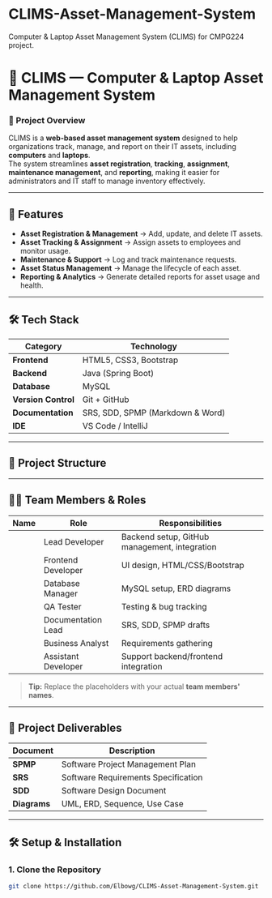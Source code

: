 # CLIMS-Asset-Management-System
Computer &amp; Laptop Asset Management System (CLIMS) for CMPG224 project.


# 📌 CLIMS — Computer & Laptop Asset Management System

### 📖 Project Overview
CLIMS is a **web-based asset management system** designed to help organizations track, manage, and report on their IT assets, including **computers** and **laptops**.  
The system streamlines **asset registration**, **tracking**, **assignment**, **maintenance management**, and **reporting**, making it easier for administrators and IT staff to manage inventory effectively.

---

## 🚀 Features
- **Asset Registration & Management** → Add, update, and delete IT assets.
- **Asset Tracking & Assignment** → Assign assets to employees and monitor usage.
- **Maintenance & Support** → Log and track maintenance requests.
- **Asset Status Management** → Manage the lifecycle of each asset.
- **Reporting & Analytics** → Generate detailed reports for asset usage and health.

---

## 🛠️ Tech Stack
| **Category**        | **Technology**                     |
|---------------------|------------------------------------|
| **Frontend**        | HTML5, CSS3, Bootstrap             |
| **Backend**         | Java (Spring Boot)                 |
| **Database**        | MySQL                              |
| **Version Control** | Git + GitHub                       |
| **Documentation**   | SRS, SDD, SPMP (Markdown & Word)   |
| **IDE**             | VS Code / IntelliJ                 |

---

## 📂 Project Structure



---

## 🧑‍💻 Team Members & Roles
| **Name**            | **Role**             | **Responsibilities**                          |
|---------------------|----------------------|-----------------------------------------------|
|                     | Lead Developer       | Backend setup, GitHub management, integration |
|                     | Frontend Developer   | UI design, HTML/CSS/Bootstrap                 |
|                     | Database Manager     | MySQL setup, ERD diagrams                     |
|                     | QA Tester            | Testing & bug tracking                        |
|                     | Documentation Lead   | SRS, SDD, SPMP drafts                         |
|                     | Business Analyst     | Requirements gathering                        |
|                     | Assistant Developer  | Support backend/frontend integration          |

> **Tip:** Replace the placeholders with your actual **team members' names**.

---

## 📑 Project Deliverables
| **Document** | **Description**                      |
|------------- |--------------------------------------|
| **SPMP**     | Software Project Management Plan     | 
| **SRS**      | Software Requirements Specification  | 
| **SDD**      | Software Design Document             | 
| **Diagrams** | UML, ERD, Sequence, Use Case         |

---

## 🛠️ Setup & Installation
### **1. Clone the Repository**
```bash
git clone https://github.com/Elbowg/CLIMS-Asset-Management-System.git
